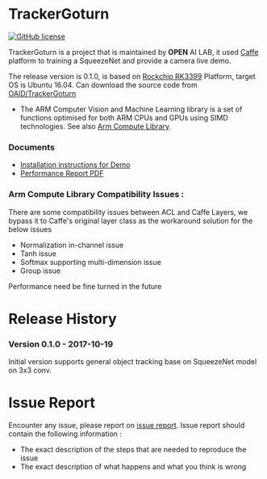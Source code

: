 # TrackerGoturn
[![GitHub license](http://dmlc.github.io/img/apache2.svg)](./LICENSE)

TrackerGoturn is a project that is maintained by **OPEN** AI LAB, it used [Caffe](http://caffe.berkeleyvision.org/) platform to training a SqueezeNet and provide a camera live demo.

The release version is 0.1.0, is based on [Rockchip RK3399](http://www.rock-chips.com/plus/3399.html) Platform, target OS is Ubuntu 16.04. Can download the source code from [OAID/TrackerGoturn](https://github.com/OAID/TrackerGoturn)

* The ARM Computer Vision and Machine Learning library is a set of functions optimised for both ARM CPUs and GPUs using SIMD technologies. See also [Arm Compute Library](https://github.com/ARM-software/ComputeLibrary).

### Documents
* [Installation instructions for Demo](https://github.com/OAID/TrackerGoturn/blob/master/TrackerGoturnDemo/INSTALL.md)
* [Performance Report PDF](https://github.com/OAID/TrackerGoturn/blob/master/TrackerGoturnDemo/performance_report.pdf)

### Arm Compute Library Compatibility Issues :
There are some compatibility issues between ACL and Caffe Layers, we bypass it to Caffe's original layer class as the workaround solution for the below issues

* Normalization in-channel issue
* Tanh issue
* Softmax supporting multi-dimension issue
* Group issue

Performance need be fine turned in the future

# Release History

### Version 0.1.0 - 2017-10-19
   
  Initial version supports general object tracking base on SqueezeNet model on 3x3 conv. 

# Issue Report
Encounter any issue, please report on [issue report](https://github.com/OAID/TrackerGoturn/issues). Issue report should contain the following information :

* The exact description of the steps that are needed to reproduce the issue 
* The exact description of what happens and what you think is wrong 

